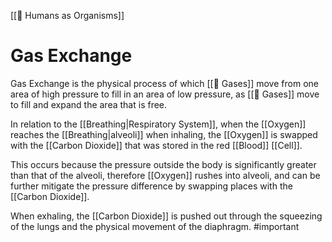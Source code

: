 [[👦 Humans as Organisms]]
# Gas Exchange
Gas Exchange is the physical process of which [[💨 Gases]] move from one area of high pressure to fill in an area of low pressure, as [[💨 Gases]] move to fill and expand the area that is free.

In relation to the [[Breathing|Respiratory System]], when the [[Oxygen]] reaches the [[Breathing|alveoli]] when inhaling, the [[Oxygen]] is swapped with the [[Carbon Dioxide]] that was stored in the red [[Blood]] [[Cell]]. 

This occurs because the pressure outside the body is significantly greater than that of the alveoli, therefore [[Oxygen]] rushes into alveoli, and can be further mitigate the pressure difference by swapping places with the [[Carbon Dioxide]].

When exhaling, the [[Carbon Dioxide]] is pushed out through the squeezing of the lungs and the physical movement of the diaphragm.
#important 